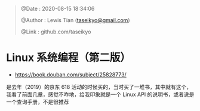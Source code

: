 > @Date    : 2020-08-15 18:34:06
>
> @Author  : Lewis Tian (taseikyo@gmail.com)
>
> @Link    : github.com/taseikyo

# Linux 系统编程（第二版）

- https://book.douban.com/subject/25828773/

是去年（2019）的京东 618 活动的时候买的，当时买了一堆书，其中就有这个，我看了前面几章，感觉不咋地，给我印象就是一个 Linux API 的说明书，或者说是一个查询手册，不是很推荐